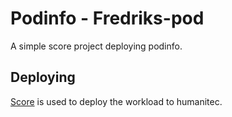 # Podinfo - Fredriks-pod

A simple score project deploying podinfo.

## Deploying

[Score](https://score.dev/) is used to deploy the workload to humanitec.
